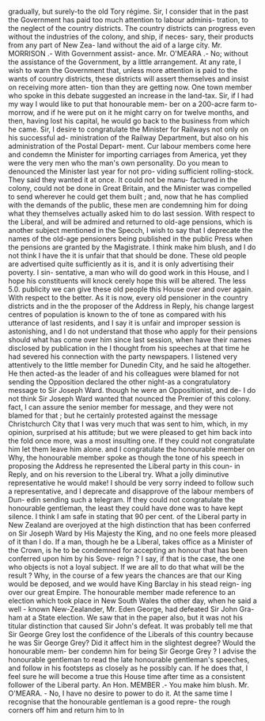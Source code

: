 gradually, but surely-to the old Tory régime. Sir, I consider that in the past the Government has paid too much attention to labour adminis- tration, to the neglect of the country districts. The country districts can progress even without the industries of the colony, and ship, if neces- sary, their products from any part of New Zea- land without the aid of a large city. Mr. MORRISON .- With Government assist- ance. Mr. O'MEARA .- No; without the assistance of the Government, by a little arrangement. At any rate, I wish to warn the Government that, unless more attention is paid to the wants of country districts, these districts will assert themselves and insist on receiving more atten- tion than they are getting now. One town member who spoke in this debate suggested an increase in the land-tax. Sir, if I had my way I would like to put that honourable mem- ber on a 200-acre farm to-morrow, and if he were put on it he might carry on for twelve months, and then, having lost his capital, he would go back to the business from which he came. Sir, I desire to congratulate the Minister for Railways not only on his successful ad- ministration of the Railway Department, but also on his administration of the Postal Depart- ment. Cur labour members come here and condemn the Minister for importing carriages from America, yet they were the very men who the man's own personality. Do you mean to denounced the Minister last year for not pro- viding sufficient rolling-stock. They said they wanted it at once. It could not be manu- factured in the colony, could not be done in Great Britain, and the Minister was compelled to send wherever he could get them built ; and, now that he has complied with the demands of the public, these men are condemning him for doing what they themselves actually asked him to do last session. With respect to the Liberal, and will be admired and returned to old-age pensions, which is another subject mentioned in the Specch, I wish to say that I deprecate the names of the old-age pensioners being published in the public Press when the pensions are granted by the Magistrate. I think make him blush, and I do not think I have the it is unfair that that should be done. These old people are advertised quite sufficiently as it is, and it is only advertising their poverty. I sin- sentative, a man who will do good work in this House, and I hope his constituents will knock cerely hope this will be altered. The less 5.0. publicity we can give these old people this House over and over again. With respect to the better. As it is now, every old pensioner in the country districts and in the the proposer of the Address in Reply, his change largest centres of population is known to the of tone as compared with his utterance of last residents, and I say it is unfair and improper session is astonishing, and I do not understand that those who apply for their pensions should what has come over him since last session, when have their names disclosed by publication in the I thought from his speeches at that time he had severed his connection with the party newspapers. I listened very attentively to the little member for Dunedin City, and he said he altogether. He then acted-as the leader of and his colleagues were blamed for not sending the Opposition declared the other night-as a congratulatory message to Sir Joseph Ward. though he were an Oppositionist, and de- I do not think Sir Joseph Ward wanted that nounced the Premier of this colony. fact, I can assure the senior member for message, and they were not blamed for that ; but he certainly protested against the message Christchurch City that I was very much that was sent to him, which, in my opinion, surprised at his attitude; but we were pleased to get him back into the fold once more, was a most insulting one. If they could not congratulate him let them leave him alone. and I congratulate the honourable member on Why, the honourable member spoke as though the tone of his speech in proposing the Address he represented the Liberal party in this coun- in Reply, and on his reversion to the Liberal try. What a jolly diminutive representative he would make! I should be very sorry indeed to follow such a representative, and I deprecate and disapprove of the labour members of Dun- edin sending such a telegram. If they could not congratulate the honourable gentleman, the least they could have done was to have kept silence. I think I am safe in stating that 90 per cent. of the Liberal party in New Zealand are overjoyed at the high distinction that has been conferred on Sir Joseph Ward by His Majesty the King, and no one feels more pleased of it than I do. If a man, though he be a Liberal, takes office as a Minister of the Crown, is he to be condemned for accepting an honour that has been conferred upon him by his Sove- reign ? I say, if that is the case, the one who objects is not a loyal subject. If we are all to do that what will be the result ? Why, in the course of a few years the chances are that our King would be deposed, and we would have King Barclay in his stead reign- ing over our great Empire. The honourable member made reference to an election which took place in New South Wales the other day, when he said a well - known New-Zealander, Mr. Eden George, had defeated Sir John Gra- ham at a State election. We saw that in the paper also, but it was not his titular distinction that caused Sir John's defeat. It was probably tell me that Sir George Grey lost the confidence of the Liberals of this country because he was Sir George Grey? Did it affect him in the slightest degree? Would the honourable mem- ber condemn him for being Sir George Grey ? I advise the honourable gentleman to read the late honourable gentleman's speeches, and follow in his footsteps as closely as he possibly can. If he does that, I feel sure he will become a true this House time after time as a consistent follower of the Liberal party. An Hon. MEMBER .- You make him blush. Mr. O'MEARA. - No, I have no desire to power to do it. At the same time I recognise that the honourable gentleman is a good repre- the rough corners off him and return him to In 